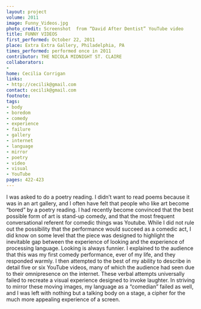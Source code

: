 ```yaml
---
layout: project
volume: 2011
image: Funny_Videos.jpg
photo_credit: Screenshot  from “David After Dentist” YouTube video
title: FUNNY VIDEOS
first_performed: October 22, 2011
place: Extra Extra Gallery, Philadelphia, PA
times_performed: performed once in 2011
contributor: THE NICOLA MIDNIGHT ST. CLAIRE
collaborators:
- 
home: Cecilia Corrigan
links:
- http://cecilik@gmail.com
contact: cecilik@gmail.com
footnote: 
tags:
- body
- boredom
- comedy
- experience
- failure
- gallery
- internet
- language
- mirror
- poetry
- video
- visual
- YouTube
pages: 422-423
---
```


I was asked to do a poetry reading. I didn’t want to read poems because it was in an art gallery, and I often have felt that people who like art become “bored” by a poetry reading. I had recently become convinced that the best possible form of art is stand-up comedy, and that the most frequent conversational referent for comedic things was Youtube. While I did not rule out the possibility that the performance would succeed as a comedic act, I did know on some level that the piece was designed to highlight the inevitable gap between the experience of looking and the experience of processing language. Looking is always funnier. I explained to the audience that this was my first comedy performance, ever of my life, and they responded warmly. I then attempted to the best of my ability to describe in detail five or six YouTube videos, many of which the audience had seen due to their omnipresence on the internet. These verbal attempts universally failed to recreate a visual experience designed to invoke laughter. In striving to mirror these moving images, my language as a “comedian” failed as well, and I was left with nothing but a talking body on a stage, a cipher for the much more appealing experience of a screen.
